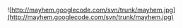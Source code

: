 ![http://mayhem.googlecode.com/svn/trunk/mayhem.jpg](http://mayhem.googlecode.com/svn/trunk/mayhem.jpg)